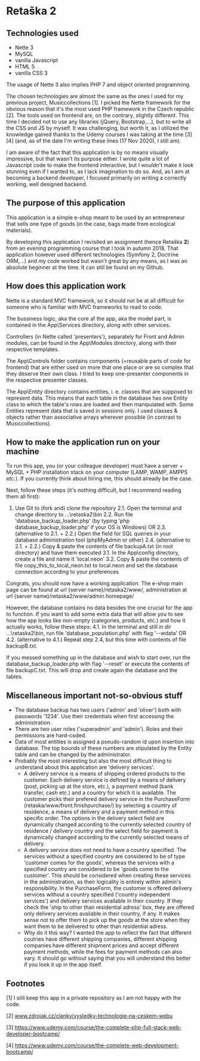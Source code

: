 # Retaška 2

## Technologies used
- Nette 3
- MySQL
- vanilla Javascript
- HTML 5
- vanilla CSS 3

The usage of Nette 3 also implies PHP 7 and object oriented programming.

The chosen technologies are almost the same as the ones I used for my previous project, Musiccollections [1]. I picked the Nette framework for the obvious reason that it's the most used PHP framework in the Czech republic [2]. The tools used on frontend are, on the contrary, slightly different. This time I decided not to use any libraries (jQuery, Bootstrap,...), but to write all the CSS and JS by myself. It was challenging, but worth it, as I utilized the knowledge gained thanks to the Udemy courses I was taking at the time [3] [4] (and, as of the date I'm writing these lines (17 Nov 2020), I still am).

I am aware of the fact that this application is by no means visually impressive, but that wasn't its purpose either. I wrote quite a lot of Javascript code to make the frontend interactive, but I wouldn't make it look stunning even if I wanted to, as I lack imagination to do so. And, as I aim at becoming a backend developer, I focused primarily on writing a correctly working, well designed backend.

## The purpose of this application

This application is a simple e-shop meant to be used by an entrepreneur that sells one type of goods (in the case, bags made from ecological materials). 

By developing this application I revisited an assignment (hence Retaška **2**) from an evening programming course that I took in autumn 2018. That application however used different technologies (Symfony 2, Doctrine ORM,...) and my code worked but wasn't great by any means, as I was an absolute beginner at the time. It can still be found on my Github.

## How does this application work

Nette is a standard MVC framework, so it should not be at all difficult for someone who is familiar with MVC frameworks to read to code.

The bussiness logic, aka the core af the app, aka the model part, is contained in the App\Services directory, along with other services.

Controllers (in Nette called 'presenters'), separately for Front and Admin modules, can be found in the App\Modules directory, along with their respective templates.

The App\Controls folder contains components (=reusable parts of code for frontend) that are either used on more that one place or are so complex that they deserve their own class. I tried to keep one-presenter components in the respective presenter classes.

The App\Entity directory contains entities, i. e. classes that are supposed to represent data. This means that each table in the database has one Entity class to which the table's rows are loaded and then manipulated with. Some Entities represent data that is saved in sessions only. I used classes & objects rather than associative arrays wherever possible (in contrast to Musiccollections).

## How to make the application run on your machine

To run this app, you (or your colleague developer) must have a server + MySQL + PHP installation stack on your computer (LAMP, WAMP, AMPPS etc.). If you currently think about hiring me, this should already be the case.

Next, follow these steps (it's nothing difficult, but I recommend reading them all first):

1.  Use Git to (fork and) clone the repository
2.1. Open the terminal and change directory to ...\retaska2\bin
2.2. Run file 'database_backup_loader.php' (by typing 'php database_backup_loader.php' if your OS is Windows) OR
2.3. (alternative to 2.1. + 2.2.) Open the field for SQL queries in your database administration tool (phpMyAdmin or other)
2.4. (alternative to 2.1. + 2.2.) Copy & paste the contents of file backupA.txt (in root directory) and have them executed
3.1. In the App\config directory, create a file and name it 'local.neon'
3.2. Copy & paste the contents of file copy_this_to_local_neon.txt to local.neon and set the database connection according to your preferences

Congrats, you should now have a working application. The e-shop main page can be found at url {server name}/retaska2/www/, administration at url {server name}/retaska2/www/admin.homepage/

However, the database contains no data besides the one crucial for the app to function. If you want to add some extra data that will allow you to see how the app looks like non-empty (categories, products, etc.) and how it actually works, follow these steps:
4.1.	In the terminal and still in dir ...\retaska2\bin, run file 'database_population.php' with flag '--wdata' OR
4.2.	(alternative to 4.1.) Repeat step 2.4, but this time with contents of file backupB.txt.

If you messed something up in the database and wish to start over, run the database_backup_loader.php with flag '--reset' or execute the contents of file backupC.txt. This will drop and create again the database and the tables.

## Miscellaneous important not-so-obvious stuff 

- The database backup has two users ('admin' and 'oliver') both with passwords '1234'. Use their credentials when first accessing the administration.
- There are two user roles ('superadmin' and 'admin'). Roles and their permissions are hard-coded.
- Data of most entities is assigned a pseudo-random id upon insertion into database. The top bounds of these numbers are stipulated by the Entity table and can be changed by the administrator.
- Probably the most interesting but also the most difficult thing to understand about this application are 'delivery services'. 
	- A delivery service is a means of shipping ordered products to the customer. Each delivery service is defined by a means of delivery (post, picking up at the store, etc.), a payment method (bank transfer, cash etc.) and a country for which it is available. The customer picks their prefered delivery service in the PurchaseForm (retaska/www/front.finishpurchase/) by selecting a country of residence, a means of delivery and a payment method in this specific order. The options in the delivery select field are dynamically changed according to the currently selected country of residence / delivery country and the select field for payment is dynamically changed according to the currently selected means of delivery.
	- A delivery service does not need to have a country specified. The services without a specified country are considered to be of type 'customer comes for the goods', whereas the services with a specified country are considered to be 'goods come to the customer'. This should be considered when creating these services in the administration, as their logicality is entirely within admin's responsibility. In the PurchaseForm, the customer is offered delivery services without a country specified ('country independent services') and delivery services available in their country. If they check the 'ship to other than residential adress' box, they are offered only delivery services available in their country, if any. It makes sense not to offer them to pick up the goods at the store when they want them to be delivered to other than residential adress.
	- Why do it this way? I wanted the app to reflect the fact that different coutries have different shipping companies, different shipping companies have different shipment prices and accept different payment methods, while the fees for payment methods can also vary. It should go without saying that you will understand this better if you look it up in the app itself.

## Footnotes

[1]	I still keep this app in a private repository as I am not happy with the code.

[2]	www.zdrojak.cz/clanky/vysledky-technologie-na-ceskem-webu

[3]	https://www.udemy.com/course/the-complete-php-full-stack-web-developer-bootcamp/

[4]	https://www.udemy.com/course/the-complete-web-development-bootcamp/
